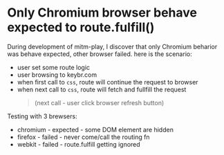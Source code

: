 # Only Chromium browser behave expected to route.fulfill()

During development of mitm-play, I discover that only Chromium beharior was behave expected, other browser failed. here is the scenario:
* user set some route logic 
* user browsing to keybr.com
* when first call to `css`, route will continue the request to browser
* when next call to `css`, route will fetch and fullfill the request
  >(next call - user click browser refresh button)

Testing with 3 brewsers:
* chromium - expected - some DOM element are hidden
* firefox - failed - never come/call the routing fn
* webkit - failed - route.fulfill getting ignored

